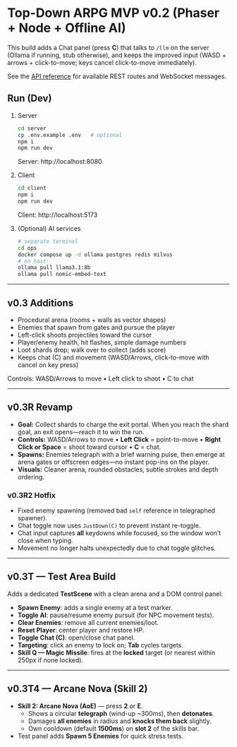 # Top-Down ARPG MVP v0.2 (Phaser + Node + Offline AI)
This build adds a Chat panel (press **C**) that talks to `/llm` on the server (Ollama if running, stub otherwise),
and keeps the improved input (WASD + arrows + click-to-move; keys cancel click-to-move immediately).

See the [API reference](docs/API.md) for available REST routes and WebSocket messages.

## Run (Dev)
1) Server
   ```bash
   cd server
   cp .env.example .env   # optional
   npm i
   npm run dev
   ```
   Server: http://localhost:8080

2) Client
   ```bash
   cd client
   npm i
   npm run dev
   ```
   Client: http://localhost:5173

3) (Optional) AI services
   ```bash
   # separate terminal
   cd ops
   docker compose up -d ollama postgres redis milvus
   # on host:
   ollama pull llama3.1:8b
   ollama pull nomic-embed-text
   ```


---
## v0.3 Additions
- Procedural arena (rooms + walls as vector shapes)
- Enemies that spawn from gates and pursue the player
- Left-click shoots projectiles toward the cursor
- Player/enemy health, hit flashes, simple damage numbers
- Loot shards drop; walk over to collect (adds score)
- Keeps chat (C) and movement (WASD/Arrows, click-to-move with cancel on key press)

Controls: WASD/Arrows to move • Left click to shoot • C to chat


---
## v0.3R Revamp
- **Goal:** Collect shards to charge the exit portal. When you reach the shard goal, an exit opens—reach it to win the run.
- **Controls:** WASD/Arrows to move • **Left Click** = point-to-move • **Right Click or Space** = shoot toward cursor • **C** = chat.
- **Spawns:** Enemies telegraph with a brief warning pulse, then emerge at arena gates or offscreen edges—no instant pop-ins on the player.
- **Visuals:** Cleaner arena, rounded obstacles, subtle strokes and depth ordering.


### v0.3R2 Hotfix
- Fixed enemy spawning (removed bad `self` reference in telegraphed spawner).
- Chat toggle now uses `JustDown(C)` to prevent instant re-toggle.
- Chat input captures **all** keydowns while focused, so the window won’t close when typing.
- Movement no longer halts unexpectedly due to chat toggle glitches.



---
## v0.3T — Test Area Build
Adds a dedicated **TestScene** with a clean arena and a DOM control panel:
- **Spawn Enemy**: adds a single enemy at a test marker.
- **Toggle AI**: pause/resume enemy pursuit (for NPC movement tests).
- **Clear Enemies**: remove all current enemies/loot.
- **Reset Player**: center player and restore HP.
- **Toggle Chat (C)**: open/close chat panel.
- **Targeting**: click an enemy to lock on; **Tab** cycles targets.
- **Skill Q — Magic Missile**: fires at the **locked** target (or nearest within 250px if none locked).


---
## v0.3T4 — Arcane Nova (Skill 2)
- **Skill 2: Arcane Nova (AoE)** — press **2** or **E**.
  - Shows a circular **telegraph** (wind-up ~300ms), then **detonates**.
  - Damages **all enemies** in radius and **knocks them back** slightly.
  - Own cooldown (default **1500ms**) on **slot 2** of the skills bar.
- Test panel adds **Spawn 5 Enemies** for quick stress tests.

